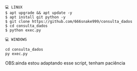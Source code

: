 
```
💻 LINUX
$ apt upgrade && apt update -y
$ apt install git python -y
$ git clone https://github.com/666snake999/consulta_dados
$ cd consulta_dados
$ python exec.py

💻 WINDOWS 

cd consulta_dados
py exec.py
```

OBS:ainda estou adaptando esse script, tenham paciência
